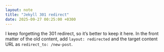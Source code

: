 ```yaml
---
layout: note
title: "Jekyll 301 redirect"
date: 2025-09-27 00:25:00 +0300
---
```

I keep forgetting the 301 redirect, so it’s better to keep it here. In the front matter of the old content, add `layout: redirected` and the target content URL as `redirect_to: /new-post`.
